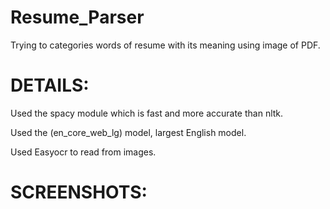 # Resume_Parser
Trying to categories words of resume with its meaning using image of PDF.

# DETAILS:
Used the spacy module which is fast and more accurate than nltk.

Used the (en_core_web_lg) model, largest English model.

Used Easyocr to read from images.

# SCREENSHOTS:
